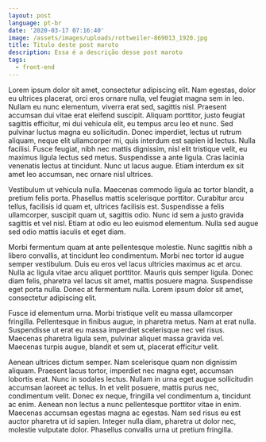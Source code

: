 ```yaml
---
layout: post
language: pt-br
date: '2020-03-17 07:16:40'
image: /assets/images/uploads/rottweiler-869013_1920.jpg
title: Titulo deste post maroto
description: Essa é a descrição desse post maroto
tags:
  - front-end
---
```

Lorem ipsum dolor sit amet, consectetur adipiscing elit. Nam egestas, dolor eu ultrices placerat, orci eros ornare nulla, vel feugiat magna sem in leo. Nullam eu nunc elementum, viverra erat sed, sagittis nisl. Praesent accumsan dui vitae erat eleifend suscipit. Aliquam porttitor, justo feugiat sagittis efficitur, mi dui vehicula elit, eu tempus arcu leo et nunc. Sed pulvinar luctus magna eu sollicitudin. Donec imperdiet, lectus ut rutrum aliquam, neque elit ullamcorper mi, quis interdum est sapien id lectus. Nulla facilisi. Fusce feugiat, nibh nec mattis dignissim, nisl elit tristique velit, eu maximus ligula lectus sed metus. Suspendisse a ante ligula. Cras lacinia venenatis lectus at tincidunt. Nunc ut lacus augue. Etiam interdum ex sit amet leo accumsan, nec ornare nisl ultrices.

Vestibulum ut vehicula nulla. Maecenas commodo ligula ac tortor blandit, a pretium felis porta. Phasellus mattis scelerisque porttitor. Curabitur arcu tellus, facilisis id quam et, ultrices facilisis est. Suspendisse a felis ullamcorper, suscipit quam ut, sagittis odio. Nunc id sem a justo gravida sagittis et vel nisl. Etiam at odio eu leo euismod elementum. Nulla sed augue sed odio mattis iaculis et eget diam.

Morbi fermentum quam at ante pellentesque molestie. Nunc sagittis nibh a libero convallis, at tincidunt leo condimentum. Morbi nec tortor id augue semper vestibulum. Duis eu eros vel lacus ultricies maximus ac et arcu. Nulla ac ligula vitae arcu aliquet porttitor. Mauris quis semper ligula. Donec diam felis, pharetra vel lacus sit amet, mattis posuere magna. Suspendisse eget porta nulla. Donec at fermentum nulla. Lorem ipsum dolor sit amet, consectetur adipiscing elit.

Fusce id elementum urna. Morbi tristique velit eu massa ullamcorper fringilla. Pellentesque in finibus augue, in pharetra metus. Nam at erat nulla. Suspendisse ut erat eu massa imperdiet scelerisque nec vel risus. Maecenas pharetra ligula sem, pulvinar aliquet massa gravida vel. Maecenas turpis augue, blandit et sem ut, placerat efficitur velit.

Aenean ultrices dictum semper. Nam scelerisque quam non dignissim aliquam. Praesent lacus tortor, imperdiet nec magna eget, accumsan lobortis erat. Nunc in sodales lectus. Nullam in urna eget augue sollicitudin accumsan laoreet ac tellus. In et velit posuere, mattis purus nec, condimentum velit. Donec ex neque, fringilla vel condimentum a, tincidunt ac enim. Aenean non lectus a nunc pellentesque porttitor vitae in enim. Maecenas accumsan egestas magna ac egestas. Nam sed risus eu est auctor pharetra ut id sapien. Integer nulla diam, pharetra ut dolor nec, molestie vulputate dolor. Phasellus convallis urna ut pretium fringilla.